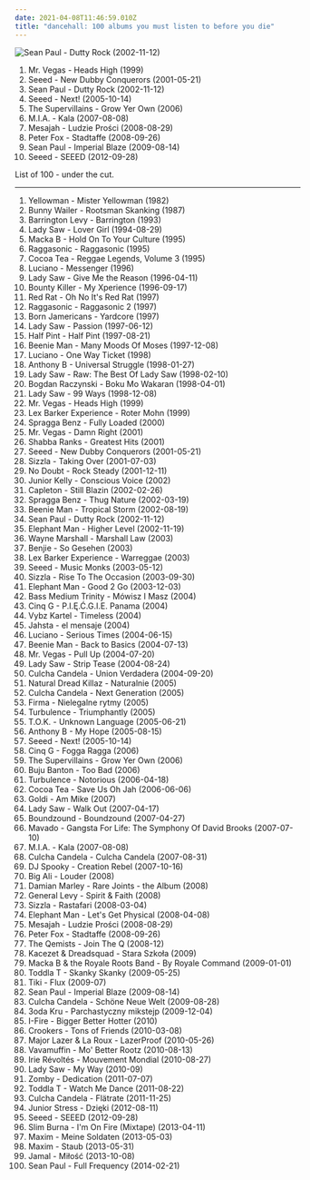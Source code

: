 ```yaml
---
date: 2021-04-08T11:46:59.010Z
title: "dancehall: 100 albums you must listen to before you die"
---
```

![Sean Paul - Dutty Rock (2002-11-12)](http://coverartarchive.org/release/8c10b3ec-a0ff-4819-a6e9-9287c48e5a85/15542855333-500.jpg "Sean Paul - Dutty Rock (2002-11-12)")
<ol class="albums">
<li data-cover="https://img.discogs.com/Zls8L5Ty74vC6RVBUQ46KGQOJOo=/fit-in/600x450/filters:strip_icc():format(jpeg):mode_rgb():quality(90)/discogs-images/R-2468555-1549796576-3804.jpeg.jpg" data-tags="reggae, dancehall, ragga, mr vegas" role="button">Mr. Vegas - Heads High (1999)</li>
<li data-cover="http://coverartarchive.org/release/aa8f796b-28e8-4b46-92ab-ae4d74c6dfa0/11539914728-500.jpg" data-tags="reggae" role="button">Seeed - New Dubby Conquerors (2001-05-21)</li>
<li data-cover="http://coverartarchive.org/release/8c10b3ec-a0ff-4819-a6e9-9287c48e5a85/15542855333-500.jpg" data-tags="dancehall" role="button">Sean Paul - Dutty Rock (2002-11-12)</li>
<li data-cover="https://img.discogs.com/GUq_JB_l0I6gNuYQSQcD1jqJhAU=/fit-in/600x605/filters:strip_icc():format(jpeg):mode_rgb():quality(90)/discogs-images/R-1910644-1502355394-1079.jpeg.jpg" data-tags="reggae, dancehall" role="button">Seeed - Next! (2005-10-14)</li>
<li data-cover="https://img.discogs.com/C-GIJ37K5lw77l09qevF9Di2VP0=/fit-in/600x600/filters:strip_icc():format(jpeg):mode_rgb():quality(90)/discogs-images/R-3625999-1439766596-5010.jpeg.jpg" data-tags="chill, reggae, surf, ska, summer, california, dancehall, beach, baixar depois, happy music for work" role="button">The Supervillains - Grow Yer Own (2006)</li>
<li data-cover="https://via.placeholder.com/450" data-tags="electronic" role="button">M.I.A. - Kala (2007-08-08)</li>
<li data-cover="http://coverartarchive.org/release/e9d2c963-e9a3-4885-aca6-294f00404ced/7101734501-500.jpg" data-tags="reggae, dancehall, polish" role="button">Mesajah - Ludzie Prości (2008-08-29)</li>
<li data-cover="http://coverartarchive.org/release/d57ff9e6-3ece-429b-bf5f-75d505f7cfe1/15248740702-500.jpg" data-tags="dancehall, german" role="button">Peter Fox - Stadtaffe (2008-09-26)</li>
<li data-cover="http://coverartarchive.org/release/0e30af79-dcf0-48c8-bf16-68cedfb27acf/11443190262-500.jpg" data-tags="reggae, dancehall, sean paul" role="button">Sean Paul - Imperial Blaze (2009-08-14)</li>
<li data-cover="http://coverartarchive.org/release/9858ccd5-f3a1-4fcd-b22e-1971bdc0bb7b/23966401355-500.jpg" data-tags="dancehall" role="button">Seeed - SEEED (2012-09-28)</li>
</ol>
List of 100 - under the cut.
<!-- more -->

_________________

<ol class="albums">
<li data-cover="http://coverartarchive.org/release/05a730b1-f2ee-3bfe-9088-55d813ecbd86/23966053626-500.jpg" data-tags="reggae, ragga, dancehall, jamaica, roots reggae, greensleeves, music magazine 500" role="button">
Yellowman - Mister Yellowman (1982)
</li>
<li data-cover="http://coverartarchive.org/release/d4891095-1d89-43fd-85f8-375cfb6d28d1/12104385741-500.jpg" data-tags="reggae, roots reggae" role="button">
Bunny Wailer - Rootsman Skanking (1987)
</li>
<li data-cover="http://coverartarchive.org/release/5a893f39-aaa3-4c6b-874e-b980c80a35d1/14313446075-500.jpg" data-tags="dancehall" role="button">
Barrington Levy - Barrington (1993)
</li>
<li data-cover="https://img.discogs.com/IX5mYi94Pd5iHPF0mdrueotibBQ=/fit-in/600x600/filters:strip_icc():format(jpeg):mode_rgb():quality(90)/discogs-images/R-3371277-1427646833-1753.jpeg.jpg" data-tags="reggae, rap, female vocalists, dancehall" role="button">
Lady Saw - Lover Girl (1994-08-29)
</li>
<li data-cover="https://img.discogs.com/nGdotSmDq03zpd7IvXMbETaMEPk=/fit-in/595x911/filters:strip_icc():format(jpeg):mode_rgb():quality(90)/discogs-images/R-9418652-1480234126-7663.jpeg.jpg" data-tags="british, reggae, ragga, dancehall, 1990s, mad professor, hold on, culture, ariwa, macka b, studio album, dub music, hold on to your culture, k1r7m, pronoun" role="button">
Macka B - Hold On To Your Culture (1995)
</li>
<li data-cover="http://coverartarchive.org/release/e3cc7fe9-3656-4120-b3f3-97111020d8a2/1305389396-500.jpg" data-tags="french, hip hop, reggae, dancehall, dancehall reggae, ragga-reggae" role="button">
Raggasonic - Raggasonic (1995)
</li>
<li data-cover="https://img.discogs.com/3foj2lbrQJjEw3LMcqgIqjDatFU=/fit-in/600x578/filters:strip_icc():format(jpeg):mode_rgb():quality(90)/discogs-images/R-13061767-1547381360-9529.jpeg.jpg" data-tags="dancehall, dance hall, dancehall reggae, cocoa tea" role="button">
Cocoa Tea - Reggae Legends, Volume 3 (1995)
</li>
<li data-cover="http://coverartarchive.org/release/1dcded4d-ce9d-4e11-bf7e-e265d145199a/21311493320-500.jpg" data-tags="reggae, dancehall, dancehall reggae" role="button">
Luciano - Messenger (1996)
</li>
<li data-cover="https://via.placeholder.com/450" data-tags="dancehall" role="button">
Lady Saw - Give Me the Reason (1996-04-11)
</li>
<li data-cover="http://coverartarchive.org/release/799bd919-8a3a-4ccf-b29c-e7490734874b/17579360042-500.jpg" data-tags="reggae, 90s, dancehall, jamaican, pop topp 30 1996, mojo 1000, bounty killer, mojo 1000 reggae, my xperience" role="button">
Bounty Killer - My Xperience (1996-09-17)
</li>
<li data-cover="https://img.discogs.com/46dad272331b770e45c28eea695bf30f59a15b86/images/spacer.gif" data-tags="dancehall, dance hall, dancehall reggae" role="button">
Red Rat - Oh No It's Red Rat (1997)
</li>
<li data-cover="http://coverartarchive.org/release/50f19fc7-3751-4816-8990-617a166e7d90/1305392129-500.jpg" data-tags="hip hop, reggae, dancehall, ragga-reggae" role="button">
Raggasonic - Raggasonic 2 (1997)
</li>
<li data-cover="https://img.discogs.com/Uucp-xkxR8GOWXHe4STtdtjUPGs=/fit-in/600x600/filters:strip_icc():format(jpeg):mode_rgb():quality(90)/discogs-images/R-226597-1154264833.jpeg.jpg" data-tags="reggae, dancehall" role="button">
Born Jamericans - Yardcore (1997)
</li>
<li data-cover="https://via.placeholder.com/450" data-tags="reggae" role="button">
Lady Saw - Passion (1997-06-12)
</li>
<li data-cover="https://img.discogs.com/OvdMiRmIe9LZOJc0CMR_OYqmkVg=/fit-in/600x386/filters:strip_icc():format(jpeg):mode_rgb():quality(90)/discogs-images/R-14850644-1583248583-1531.jpeg.jpg" data-tags="reggae, 90s, dancehall, jamaican, dance hall, dancehall reggae" role="button">
Half Pint - Half Pint (1997-08-21)
</li>
<li data-cover="https://img.discogs.com/vBDF6UkiJiuGqzzlpccbxD0mycA=/fit-in/380x380/filters:strip_icc():format(jpeg):mode_rgb():quality(90)/discogs-images/R-1216333-1229439676.jpeg.jpg" data-tags="dancehall" role="button">
Beenie Man - Many Moods Of Moses (1997-12-08)
</li>
<li data-cover="https://img.discogs.com/CUexRAl-AZ_j5fNKz-0uKFcWoa0=/fit-in/600x363/filters:strip_icc():format(jpeg):mode_rgb():quality(90)/discogs-images/R-13846457-1562451086-1221.jpeg.jpg" data-tags="reggae, organic, ragga, spiritual, dancehall, earnest, hypnotic, earthy, poignant, roots reggae, slick, lively, reverent, contemporary reggae" role="button">
Luciano - One Way Ticket (1998)
</li>
<li data-cover="https://img.discogs.com/KX0RIaP4X4gOpTHU6MCSKu4jnt0=/fit-in/360x358/filters:strip_icc():format(jpeg):mode_rgb():quality(90)/discogs-images/R-4744796-1374148225-8288.jpeg.jpg" data-tags="reggae, dancehall" role="button">
Anthony B - Universal Struggle (1998-01-27)
</li>
<li data-cover="http://coverartarchive.org/release/831b5f19-bd6c-4fa7-843e-492b38b5347d/25729080656-500.jpg" data-tags="pop, reggae, rap, female vocalists, ragga, dancehall, dancehall reggae, ragga-reggae, duff, raggasocaparty, my reggae queens" role="button">
Lady Saw - Raw: The Best Of Lady Saw (1998-02-10)
</li>
<li data-cover="https://img.discogs.com/Vkq9ZKRMz0_mGzFg7HSvauqGkjU=/fit-in/600x599/filters:strip_icc():format(jpeg):mode_rgb():quality(90)/discogs-images/R-11296-1534925473-9418.jpeg.jpg" data-tags="idm, dancehall, violent, ravecore, i bought this, rushingcore, adorable beats" role="button">
Bogdan Raczynski - Boku Mo Wakaran (1998-04-01)
</li>
<li data-cover="http://coverartarchive.org/release/665453b0-27ca-4628-b695-94bcf0d452ab/13570945549-500.jpg" data-tags="hip-hop, reggae, rap, female vocalists, ragga, dancehall, sexy album covers" role="button">
Lady Saw - 99 Ways (1998-12-08)
</li>
<li data-cover="https://img.discogs.com/Zls8L5Ty74vC6RVBUQ46KGQOJOo=/fit-in/600x450/filters:strip_icc():format(jpeg):mode_rgb():quality(90)/discogs-images/R-2468555-1549796576-3804.jpeg.jpg" data-tags="reggae, dancehall, ragga, mr vegas" role="button">
Mr. Vegas - Heads High (1999)
</li>
<li data-cover="http://coverartarchive.org/release/dcb6ec57-326c-45b6-a504-1bec0764603e/6280669405-500.jpg" data-tags="electro, drum, cover, synthpop, elektro, berlin, dub step, cola, hollywood, rockstars, deutschpop, liebe, rostock, sucht, tierpark, underscrobbled, zweifel, micha maat, aggroschlager, augensex, hollywood in germany, fets i, electropop, hip hop, chill, rock, alternative, indiepop, germany, songwriter, deutsch, milow, german, dancehall, deutschrap, bela b, die ärzte, drum and base, 80er, peter fox, 70er, die sekte, aggro berlin, wir sind helden, tanzen, rockmusik, augen, ayo, farin urlaub, greifswald, micha, durchdrehen, marteria, texter, music to blow minds, mitsnakker, nur mit dir, der moment" role="button">
Lex Barker Experience - Roter Mohn (1999)
</li>
<li data-cover="https://img.discogs.com/2VMAFhLtT6HqWfsJSve5X4R35So=/fit-in/421x376/filters:strip_icc():format(jpeg):mode_rgb():quality(90)/discogs-images/R-8858391-1470238455-2940.jpeg.jpg" data-tags="dancehall" role="button">
Spragga Benz - Fully Loaded (2000)
</li>
<li data-cover="https://img.discogs.com/iQ0iGPJyamQrz0Cctqr-tQ9mucM=/fit-in/600x600/filters:strip_icc():format(jpeg):mode_rgb():quality(90)/discogs-images/R-2146738-1382273807-6921.jpeg.jpg" data-tags="dancehall" role="button">
Mr. Vegas - Damn Right (2001)
</li>
<li data-cover="http://coverartarchive.org/release/ecd06f8a-1ed9-47c2-8e30-22641b714dbe/7455590705-500.jpg" data-tags="reggae, dancehall" role="button">
Shabba Ranks - Greatest Hits (2001)
</li>
<li data-cover="http://coverartarchive.org/release/aa8f796b-28e8-4b46-92ab-ae4d74c6dfa0/11539914728-500.jpg" data-tags="reggae" role="button">
Seeed - New Dubby Conquerors (2001-05-21)
</li>
<li data-cover="https://img.discogs.com/1MZ0JT5vpiRBZgRgrpJ64HT22MI=/fit-in/600x600/filters:strip_icc():format(jpeg):mode_rgb():quality(90)/discogs-images/R-1354702-1550572254-8000.jpeg.jpg" data-tags="reggae, ragga, dancehall, djtopp" role="button">
Sizzla - Taking Over (2001-07-03)
</li>
<li data-cover="http://coverartarchive.org/release/0de8efff-e99a-410e-9062-71fd6a63c3f1/8569046324-500.jpg" data-tags="rock, pop, ska" role="button">
No Doubt - Rock Steady (2001-12-11)
</li>
<li data-cover="https://img.discogs.com/jjm6vDmvaeo8eqhMRkpCRNrX59E=/fit-in/600x600/filters:strip_icc():format(jpeg):mode_rgb():quality(90)/discogs-images/R-1616545-1335047258.jpeg.jpg" data-tags="reggae, dancehall, dancehall reggae" role="button">
Junior Kelly - Conscious Voice (2002)
</li>
<li data-cover="https://img.discogs.com/LsOqqqfDgAVLEbPID5Rg6MTV5aY=/fit-in/600x600/filters:strip_icc():format(jpeg):mode_rgb():quality(90)/discogs-images/R-3463627-1550572489-9514.jpeg.jpg" data-tags="dancehall" role="button">
Capleton - Still Blazin (2002-02-26)
</li>
<li data-cover="https://img.discogs.com/ZSvHa-_Woc3vFzBZ6D7XkxqHbj8=/fit-in/600x337/filters:strip_icc():format(jpeg):mode_rgb():quality(90)/discogs-images/R-6092207-1410866501-7545.jpeg.jpg" data-tags="dancehall, dancehall reggae" role="button">
Spragga Benz - Thug Nature (2002-03-19)
</li>
<li data-cover="http://coverartarchive.org/release/796ac7e6-5024-4dbe-ba05-bca9eadaa977/8090921679-500.jpg" data-tags="reggae, ragga, dancehall" role="button">
Beenie Man - Tropical Storm (2002-08-19)
</li>
<li data-cover="http://coverartarchive.org/release/8c10b3ec-a0ff-4819-a6e9-9287c48e5a85/15542855333-500.jpg" data-tags="dancehall" role="button">
Sean Paul - Dutty Rock (2002-11-12)
</li>
<li data-cover="https://img.discogs.com/PAPqWV7CLdOr7OYmaN03arFFz7g=/fit-in/600x599/filters:strip_icc():format(jpeg):mode_rgb():quality(90)/discogs-images/R-2178627-1592194129-3794.jpeg.jpg" data-tags="dancehall, reggae, ragga" role="button">
Elephant Man - Higher Level (2002-11-19)
</li>
<li data-cover="https://img.discogs.com/KG6nMYxD_nyhbtHLvFugnPautpU=/fit-in/600x606/filters:strip_icc():format(jpeg):mode_rgb():quality(90)/discogs-images/R-1592490-1586437454-5011.jpeg.jpg" data-tags="reggae, dancehall, jamaican, gaza" role="button">
Wayne Marshall - Marshall Law (2003)
</li>
<li data-cover="http://coverartarchive.org/release/059043f9-eb06-4517-b9b5-9ee39733d30f/6514134037-500.jpg" data-tags="dancehall" role="button">
Benjie - So Gesehen (2003)
</li>
<li data-cover="http://coverartarchive.org/release/2793fe21-dc3d-460a-9c96-7c935655c16e/6280666830-500.jpg" data-tags="hip-hop, electronic, electronica, electropop, hip hop, pop, rock, punk, alternative, alternative rock, reggae, indie rock, singer-songwriter, electro, dance, acoustic, funk, drum, bass, cover, germany, atmospheric, deutsch, synthpop, german, dancehall, sex, elektro, berlin, deutschpunk, deutschrap, deutsch pop, cola, hollywood, rockstars, alarm, deutschpop, german rap, star, liebe, 80er, singel, traum, gitarre, online, synthie, rostock, ich und du, helden, die sekte, the xx, wir sind helden, herz, hass, tanzen, gesang, augen, ich und ich, sucht, looser, liebeslieder, greifswald, entspannung, micha, durchdrehen, tierpark, marteria, shell, schmerz, indierap, texter, underscrobbled, zweifel, die kranken schwestern, nihao, maat, munter, mitsnakker, nur mit dir, der moment, aggroschlager, augensex, stille der nacht, die stille der nacht, hass und wut, hollywood in germany, afri cola, nicht allein, fets i" role="button">
Lex Barker Experience - Warreggae (2003)
</li>
<li data-cover="https://via.placeholder.com/450" data-tags="reggae" role="button">
Seeed - Music Monks (2003-05-12)
</li>
<li data-cover="https://img.discogs.com/Csrrc0Fz4RN4kFatZltzw7RDGlQ=/fit-in/489x500/filters:strip_icc():format(jpeg):mode_rgb():quality(90)/discogs-images/R-2094823-1268418652.jpeg.jpg" data-tags="reggae, ragga, dancehall, ragga-reggae, don m, extra butta, dark gable, harvey wallbanger, ice cream jones, new hefner" role="button">
Sizzla - Rise To The Occasion (2003-09-30)
</li>
<li data-cover="http://coverartarchive.org/release/07567f97-a074-4a67-a1b3-ccacc861fdf5/5593702364-500.jpg" data-tags="ragga, dancehall" role="button">
Elephant Man - Good 2 Go (2003-12-03)
</li>
<li data-cover="https://img.discogs.com/dcBnucCbAoGjo2gy__-oQyFo4-c=/fit-in/490x444/filters:strip_icc():format(jpeg):mode_rgb():quality(90)/discogs-images/R-1789494-1243434634.jpeg.jpg" data-tags="reggae, ragga, dancehall, polish, rasta, sound system" role="button">
Bass Medium Trinity - Mówisz I Masz (2004)
</li>
<li data-cover="https://img.discogs.com/nSIisN2nsnO5RDrsMdMUF-c-vBs=/fit-in/600x537/filters:strip_icc():format(jpeg):mode_rgb():quality(90)/discogs-images/R-1502453-1582135815-3910.jpeg.jpg" data-tags="dancehall, 2000s" role="button">
Cinq G - P.I.Ę.Ć.G.I.E. Panama (2004)
</li>
<li data-cover="http://coverartarchive.org/release/fcc3b68d-77de-4501-9eb6-f5f8937fae4b/18971915612-500.jpg" data-tags="dancehall, dancehall reggae" role="button">
Vybz Kartel - Timeless (2004)
</li>
<li data-cover="https://img.discogs.com/Gka1BlvX9N0WuzKkBHU1KmQ4CZ8=/fit-in/600x597/filters:strip_icc():format(jpeg):mode_rgb():quality(90)/discogs-images/R-14957709-1586190327-6880.jpeg.jpg" data-tags="reggae, ragga, dancehall, espanya, jonasmusik" role="button">
Jahsta - el mensaje (2004)
</li>
<li data-cover="https://img.discogs.com/1OMEFceQLMUiMKgzNAxAlBPUfTc=/fit-in/600x600/filters:strip_icc():format(jpeg):mode_rgb():quality(90)/discogs-images/R-2112557-1471151485-1016.jpeg.jpg" data-tags="reggae" role="button">
Luciano - Serious Times (2004-06-15)
</li>
<li data-cover="http://coverartarchive.org/release/4cc4475e-72fb-42e6-bae4-4698dd1f1c83/9574379792-500.jpg" data-tags="dancehall" role="button">
Beenie Man - Back to Basics (2004-07-13)
</li>
<li data-cover="https://img.discogs.com/Qr55aF5KmNKUCrt5UUfp6IgkOnU=/fit-in/600x673/filters:strip_icc():format(jpeg):mode_rgb():quality(90)/discogs-images/R-15941402-1600610398-7652.jpeg.jpg" data-tags="dancehall, dancehall reggae, ragga-reggae" role="button">
Mr. Vegas - Pull Up (2004-07-20)
</li>
<li data-cover="https://via.placeholder.com/450" data-tags="dancehall" role="button">
Lady Saw - Strip Tease (2004-08-24)
</li>
<li data-cover="http://coverartarchive.org/release/17e57d61-a61d-428b-a272-7bf598011f3b/6514328140-500.jpg" data-tags="reggae" role="button">
Culcha Candela - Union Verdadera (2004-09-20)
</li>
<li data-cover="http://coverartarchive.org/release/3bcf505d-29bb-4ed1-b51b-f414d020f648/7101916606-500.jpg" data-tags="reggae, dancehall, 2000s, dobre na prezent" role="button">
Natural Dread Killaz - Naturalnie (2005)
</li>
<li data-cover="http://coverartarchive.org/release/4373f989-150d-4716-a522-64e1362637c0/28829791838-500.jpg" data-tags="reggae, german" role="button">
Culcha Candela - Next Generation (2005)
</li>
<li data-cover="https://img.discogs.com/QLDGU51B-x2T0p_K5g0-_tc9yY4=/fit-in/600x595/filters:strip_icc():format(jpeg):mode_rgb():quality(90)/discogs-images/R-13688376-1560686761-7812.jpeg.jpg" data-tags="dancehall, 2000s" role="button">
Firma - Nielegalne rytmy (2005)
</li>
<li data-cover="https://img.discogs.com/86CWJSEr6KWV-3ZpX6R-2xPw6Gw=/fit-in/400x400/filters:strip_icc():format(jpeg):mode_rgb():quality(90)/discogs-images/R-4901165-1378905262-2097.jpeg.jpg" data-tags="dancehall, reg" role="button">
Turbulence - Triumphantly (2005)
</li>
<li data-cover="https://img.discogs.com/zzexc-u6Vda-O0vcOFAxCmnPvYU=/fit-in/587x594/filters:strip_icc():format(jpeg):mode_rgb():quality(90)/discogs-images/R-1242117-1304796079.jpeg.jpg" data-tags="ragga, dancehall, ragga-reggae" role="button">
T.O.K. - Unknown Language (2005-06-21)
</li>
<li data-cover="https://img.discogs.com/d-bUy435M5f5UGJEbsndVaM1bjU=/fit-in/225x225/filters:strip_icc():format(jpeg):mode_rgb():quality(90)/discogs-images/R-5675310-1399619879-7497.jpeg.jpg" data-tags="reggae, dancehall" role="button">
Anthony B - My Hope (2005-08-15)
</li>
<li data-cover="https://img.discogs.com/GUq_JB_l0I6gNuYQSQcD1jqJhAU=/fit-in/600x605/filters:strip_icc():format(jpeg):mode_rgb():quality(90)/discogs-images/R-1910644-1502355394-1079.jpeg.jpg" data-tags="reggae, dancehall" role="button">
Seeed - Next! (2005-10-14)
</li>
<li data-cover="https://img.discogs.com/ESQLs2DrQzcMOOUoIgJ_RJKFh6g=/fit-in/600x591/filters:strip_icc():format(jpeg):mode_rgb():quality(90)/discogs-images/R-2401492-1582135834-3898.jpeg.jpg" data-tags="dancehall, 2000s" role="button">
Cinq G - Fogga Ragga (2006)
</li>
<li data-cover="https://img.discogs.com/C-GIJ37K5lw77l09qevF9Di2VP0=/fit-in/600x600/filters:strip_icc():format(jpeg):mode_rgb():quality(90)/discogs-images/R-3625999-1439766596-5010.jpeg.jpg" data-tags="chill, reggae, surf, ska, summer, california, dancehall, beach, baixar depois, happy music for work" role="button">
The Supervillains - Grow Yer Own (2006)
</li>
<li data-cover="http://coverartarchive.org/release/528eeba0-d03f-4556-b1dc-052230fc8021/12498471834-500.jpg" data-tags="dancehall" role="button">
Buju Banton - Too Bad (2006)
</li>
<li data-cover="https://img.discogs.com/46dad272331b770e45c28eea695bf30f59a15b86/images/spacer.gif" data-tags="reggae, dancehall, rasta, dancehall reggae" role="button">
Turbulence - Notorious (2006-04-18)
</li>
<li data-cover="https://img.discogs.com/8hPsJyQ_EZSQHvstLYIRk_Lotuo=/fit-in/599x590/filters:strip_icc():format(jpeg):mode_rgb():quality(90)/discogs-images/R-2085846-1263413721.jpeg.jpg" data-tags="dancehall, dance hall, lion, dancehall reggae" role="button">
Cocoa Tea - Save Us Oh Jah (2006-06-06)
</li>
<li data-cover="https://img.discogs.com/1y0e9mfXAJx44XmQAXk6lLOla8Y=/fit-in/600x535/filters:strip_icc():format(jpeg):mode_rgb():quality(90)/discogs-images/R-11476812-1517071891-9290.jpeg.jpg" data-tags="reggae, roots, dancehall, muenster, deutsche texte, riddim, german reggae, münster, minibus, dubplate, ahlen, manu ranking, am mic, goldvibes records, mathias goldstein, goldi" role="button">
Goldi - Am Mike (2007)
</li>
<li data-cover="http://coverartarchive.org/release/0f57975c-3a94-40e9-9072-86ce2b0fea93/13570935534-500.jpg" data-tags="reggae, dancehall, dancehall reggae" role="button">
Lady Saw - Walk Out (2007-04-17)
</li>
<li data-cover="http://coverartarchive.org/release/cb56dc42-736a-4a02-a72c-a928e6c61c75/28975137059-500.jpg" data-tags="reggae, dancehall, berlin, deutschland, seeed, nord-sud, pras von the fugees" role="button">
Boundzound - Boundzound (2007-04-27)
</li>
<li data-cover="http://coverartarchive.org/release/d416d593-3cd6-4e9c-a679-4e8029f855c8/1844653291-500.jpg" data-tags="dancehall" role="button">
Mavado - Gangsta For Life: The Symphony Of David Brooks (2007-07-10)
</li>
<li data-cover="https://via.placeholder.com/450" data-tags="electronic" role="button">
M.I.A. - Kala (2007-08-08)
</li>
<li data-cover="http://coverartarchive.org/release/c09740e6-06a3-47d5-bc92-ff548e87b955/3602793651-500.jpg" data-tags="deutsch, reggae" role="button">
Culcha Candela - Culcha Candela (2007-08-31)
</li>
<li data-cover="https://img.discogs.com/Quutv4Aqqq5N-YbX_Sck0jjq66U=/fit-in/336x338/filters:strip_icc():format(jpeg):mode_rgb():quality(90)/discogs-images/R-861317-1332684157.jpeg.jpg" data-tags="reggae, dancehall" role="button">
DJ Spooky - Creation Rebel (2007-10-16)
</li>
<li data-cover="https://img.discogs.com/zotYEOl3yOyRN2mrAS3aaG4pebM=/fit-in/400x397/filters:strip_icc():format(jpeg):mode_rgb():quality(90)/discogs-images/R-2415452-1282830096.jpeg.jpg" data-tags="hip-hop, hip hop, dance, american, dancehall" role="button">
Big Ali - Louder (2008)
</li>
<li data-cover="http://coverartarchive.org/release/b70cabc4-2b99-427b-8a0f-bfcd99f3f71c/8093642744-500.jpg" data-tags="reggae, dancehall" role="button">
Damian Marley - Rare Joints - the Album (2008)
</li>
<li data-cover="http://coverartarchive.org/release/f14057fb-1c7b-4e19-b7c0-c0e3d795bc82/6199708961-500.jpg" data-tags="dancehall" role="button">
General Levy - Spirit & Faith (2008)
</li>
<li data-cover="https://img.discogs.com/pGTJXmJW3VKU9tO5neSwiJ5AxWY=/fit-in/600x600/filters:strip_icc():format(jpeg):mode_rgb():quality(90)/discogs-images/R-5131128-1385400936-3557.jpeg.jpg" data-tags="reggae, ragga, dancehall" role="button">
Sizzla - Rastafari (2008-03-04)
</li>
<li data-cover="https://img.discogs.com/wBvRotD1i-wzWDTm82G55G2uCq8=/fit-in/600x614/filters:strip_icc():format(jpeg):mode_rgb():quality(90)/discogs-images/R-959317-1407847813-1937.jpeg.jpg" data-tags="dancehall, recent hot" role="button">
Elephant Man - Let's Get Physical (2008-04-08)
</li>
<li data-cover="http://coverartarchive.org/release/e9d2c963-e9a3-4885-aca6-294f00404ced/7101734501-500.jpg" data-tags="reggae, dancehall, polish" role="button">
Mesajah - Ludzie Prości (2008-08-29)
</li>
<li data-cover="http://coverartarchive.org/release/d57ff9e6-3ece-429b-bf5f-75d505f7cfe1/15248740702-500.jpg" data-tags="dancehall, german" role="button">
Peter Fox - Stadtaffe (2008-09-26)
</li>
<li data-cover="http://coverartarchive.org/release/f20719f3-0c5f-426d-b3d8-d02e4fd4917f/3498321233-500.jpg" data-tags="drum and bass" role="button">
The Qemists - Join The Q (2008-12)
</li>
<li data-cover="http://coverartarchive.org/release/ada1361e-b33a-4c70-b8c9-04dac5640f14/2534938604-500.jpg" data-tags="dancehall, 2000s" role="button">
Kacezet & Dreadsquad - Stara Szkoła (2009)
</li>
<li data-cover="http://coverartarchive.org/release/46372d38-1b96-4735-859a-8e85a3e3c0c6/8672253894-500.jpg" data-tags="reggae, dancehall" role="button">
Macka B & the Royale Roots Band - By Royale Command (2009-01-01)
</li>
<li data-cover="http://coverartarchive.org/release/e256dde8-c55d-4e01-9351-1226aa99c046/23058852804-500.jpg" data-tags="hip hop, grime, dubstep, dancehall, raggacore, uk garage, ragga jungle, 1965 records" role="button">
Toddla T - Skanky Skanky (2009-05-25)
</li>
<li data-cover="http://coverartarchive.org/release/0014a7fd-227b-4f30-9ac1-86608b03239d/2802969829-500.jpg" data-tags="reggae, dub, dubstep, drum and bass, dancehall, world music" role="button">
Tiki - Flux (2009-07)
</li>
<li data-cover="http://coverartarchive.org/release/0e30af79-dcf0-48c8-bf16-68cedfb27acf/11443190262-500.jpg" data-tags="reggae, dancehall, sean paul" role="button">
Sean Paul - Imperial Blaze (2009-08-14)
</li>
<li data-cover="https://img.discogs.com/E2SbfJU4RuMhJOGQQvdH4qEmF60=/fit-in/600x533/filters:strip_icc():format(jpeg):mode_rgb():quality(90)/discogs-images/R-2033707-1444909320-6065.jpeg.jpg" data-tags="culcha candela" role="button">
Culcha Candela - Schöne Neue Welt (2009-08-28)
</li>
<li data-cover="http://coverartarchive.org/release/acc876c8-0c22-4c65-bbce-920d8a49eef9/8977335496-500.jpg" data-tags="hip hop, dancehall, alternative hip-hop" role="button">
3oda Kru - Parchastyczny mikstejp (2009-12-04)
</li>
<li data-cover="https://img.discogs.com/m-8tBTDRP5OmS-YY74CLw_46WTc=/fit-in/500x450/filters:strip_icc():format(jpeg):mode_rgb():quality(90)/discogs-images/R-4612762-1393324638-9768.jpeg.jpg" data-tags="reggae, dub, dancehall" role="button">
I-Fire - Bigger Better Hotter (2010)
</li>
<li data-cover="https://img.discogs.com/IovNwfc4CGtsm-9jYvQ4Q8VS9k8=/fit-in/600x600/filters:strip_icc():format(jpeg):mode_rgb():quality(90)/discogs-images/R-2167401-1555269607-6014.jpeg.jpg" data-tags="electronic, dance" role="button">
Crookers - Tons of Friends (2010-03-08)
</li>
<li data-cover="https://img.discogs.com/lEs3d3zp9YTHMYzdAsl6d-Vj0MY=/fit-in/600x600/filters:strip_icc():format(jpeg):mode_rgb():quality(90)/discogs-images/R-2327497-1277198294.jpeg.jpg" data-tags="dubstep, dancehall, moombah" role="button">
Major Lazer & La Roux - LazerProof (2010-05-26)
</li>
<li data-cover="http://coverartarchive.org/release/88f15d74-44ab-43ce-bc03-e9cd94e8c483/5876432259-500.jpg" data-tags="reggae, roots, ragga, dancehall, polish" role="button">
Vavamuffin - Mo' Better Rootz (2010-08-13)
</li>
<li data-cover="http://coverartarchive.org/release/91679472-6f69-418a-9c8a-6b204da5cf0d/8034518853-500.jpg" data-tags="dancehall" role="button">
Irie Révoltés - Mouvement Mondial (2010-08-27)
</li>
<li data-cover="http://coverartarchive.org/release/6e80112b-682e-4cbb-87a2-a5015693f566/13570940558-500.jpg" data-tags="reggae, dancehall" role="button">
Lady Saw - My Way (2010-09)
</li>
<li data-cover="https://img.discogs.com/un58qfta0C4FwTcWV3cHWErXXpI=/fit-in/600x600/filters:strip_icc():format(jpeg):mode_rgb():quality(90)/discogs-images/R-2976663-1310067486.jpeg.jpg" data-tags="dubstep" role="button">
Zomby - Dedication (2011-07-07)
</li>
<li data-cover="https://img.discogs.com/KSnYgTWsrH16Ss79e1CER5M5-5M=/fit-in/600x600/filters:strip_icc():format(jpeg):mode_rgb():quality(90)/discogs-images/R-2994118-1310859620.jpeg.jpg" data-tags="dancehall" role="button">
Toddla T - Watch Me Dance (2011-08-22)
</li>
<li data-cover="http://coverartarchive.org/release/3e014020-ed7e-49d2-bfbb-d7014c94311d/9104755640-500.jpg" data-tags="reggae, deutsch, hiphop, ragga, german, dancehall, raagaeton" role="button">
Culcha Candela - Flätrate (2011-11-25)
</li>
<li data-cover="http://coverartarchive.org/release/f1c7e488-5259-4799-91d5-f72e52b6322d/2467475055-500.jpg" data-tags="reggae, dancehall" role="button">
Junior Stress - Dzięki (2012-08-11)
</li>
<li data-cover="http://coverartarchive.org/release/9858ccd5-f3a1-4fcd-b22e-1971bdc0bb7b/23966401355-500.jpg" data-tags="dancehall" role="button">
Seeed - SEEED (2012-09-28)
</li>
<li data-cover="http://coverartarchive.org/release/46f746bf-c94d-4775-b85d-84102bf06729/3978626687-500.jpg" data-tags="hip-hop, pop, dancehall, nigerian music, port harcourt" role="button">
Slim Burna - I'm On Fire (Mixtape) (2013-04-11)
</li>
<li data-cover="http://coverartarchive.org/release/ba581143-4aff-4df0-a429-9e765ddc2840/4163684020-500.jpg" data-tags="soundtrack, electronic, electronica, trip-hop, electropop, indie, hip hop, pop, chill, rock, soul, punk, alternative, alternative rock, reggae, folk, rap, indie pop, indie rock, electroclash, female vocalists, downtempo, dub, singer-songwriter, electro, dance, new wave, funk, house, minimal, canadian, idm, guitar, drum, bass, germany, atmospheric, deutsch, punk rock, deutschrock, dnb, german, dancehall, elektro, berlin, deutschpunk, liedermacher, indietronic, deutschrap, dub step, deutsch pop, cola, rockstars, drum and base, german artists, german rap, star, liebe, chillhouse, singel, peter fox, gitarre, electronic hip-hop, synthie, rostock, helden, liebeskummer, geschichte, wir sind helden, herz, tanzen, rockmusik, gesang, augen, ich und ich, aggropop, sucht, anders, liebeslieder, stimmung, micha, durchdrehen, tierpark, underscrobbled, soundtrack meines lebens, die kranken schwestern, nihao, maat, nur mit dir, erinnnerungen, chillaholic, micha maat, der moment, augensex, die stille der nacht, hollywood in germany, the geek" role="button">
Maxim - Meine Soldaten (2013-05-03)
</li>
<li data-cover="https://img.discogs.com/BXHd9BUUd1wM6Sx5V2ws22wKZ7k=/fit-in/600x605/filters:strip_icc():format(jpeg):mode_rgb():quality(90)/discogs-images/R-2325010-1295377371.jpeg.jpg" data-tags="soundtrack, hip-hop, electronic, electronica, electropop, indie, pop, chill, soul, punk, alternative, alternative rock, reggae, folk, rap, indie rock, electroclash, female vocalists, downtempo, dub, electro, dance, acoustic, funk, minimal, canadian, guitar, germany, atmospheric, deutsch, punk rock, dnb, german, dancehall, elektro, berlin, deutschpunk, liedermacher, indietronic, deutschrap, dub step, deutsch pop, cola, hollywood, drum and base, german artists, star, liebe, 80er, chillhouse, singel, peter fox, gitarre, electronic hip-hop, synthie, helden, liebeskummer, geschichte, wir sind helden, herz, tanzen, rockmusik, augen, ich und ich, aggropop, sucht, anders, liebeslieder, entspannung, stimmung, micha, durchdrehen, tierpark, underscrobbled, nihao, maat, nur mit dir, erinnnerungen, chillaholic, micha maat, der moment, aggroschlager, augensex, die stille der nacht, hollywood in germany, the geek" role="button">
Maxim - Staub (2013-05-31)
</li>
<li data-cover="http://coverartarchive.org/release/4ce6be6c-31c0-4b6c-82d5-81f631ae4876/5908721257-500.jpg" data-tags="alternative, r&b, dancehall" role="button">
Jamal - Miłość (2013-10-08)
</li>
<li data-cover="http://coverartarchive.org/release/43ec13f0-9437-46f4-93f2-d46089d6ba2f/10728303640-500.jpg" data-tags="reggae, dancehall, sean paul, 2014 albums" role="button">
Sean Paul - Full Frequency (2014-02-21)
</li>
</ol>